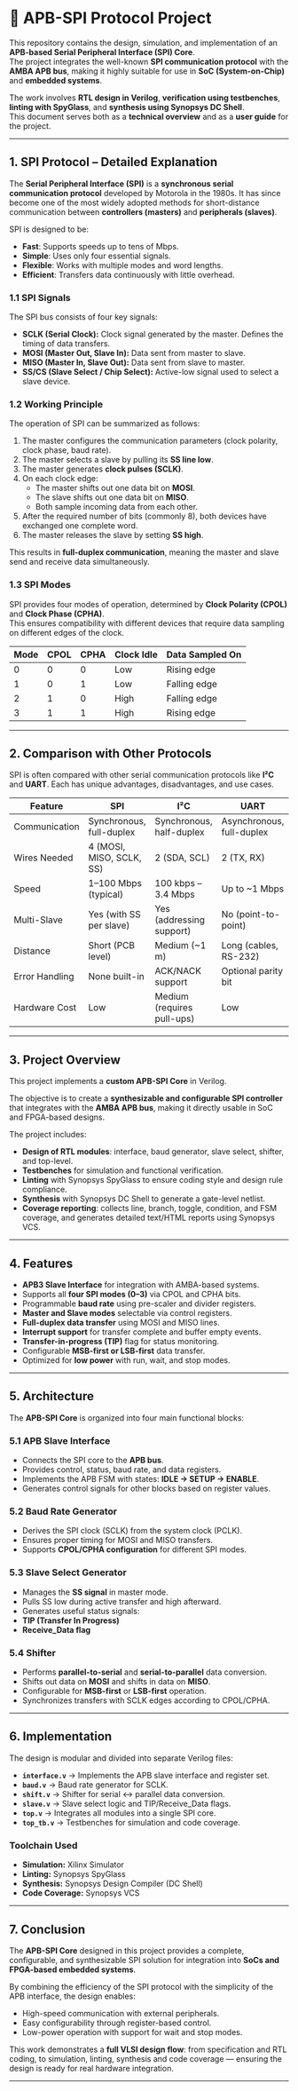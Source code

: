 # 🔗 APB-SPI Protocol Project

This repository contains the design, simulation, and implementation of an **APB-based Serial Peripheral Interface (SPI) Core**.  
The project integrates the well-known **SPI communication protocol** with the **AMBA APB bus**, making it highly suitable for use in **SoC (System-on-Chip)** and **embedded systems**.  

The work involves **RTL design in Verilog**, **verification using testbenches**, **linting with SpyGlass**, and **synthesis using Synopsys DC Shell**.  
This document serves both as a **technical overview** and as a **user guide** for the project.  

---

##  1. SPI Protocol – Detailed Explanation

The **Serial Peripheral Interface (SPI)** is a **synchronous serial communication protocol** developed by Motorola in the 1980s. It has since become one of the most widely adopted methods for short-distance communication between **controllers (masters)** and **peripherals (slaves)**.  

SPI is designed to be:  
- **Fast**: Supports speeds up to tens of Mbps.  
- **Simple**: Uses only four essential signals.  
- **Flexible**: Works with multiple modes and word lengths.  
- **Efficient**: Transfers data continuously with little overhead.  

### 1.1 SPI Signals
The SPI bus consists of four key signals:
- **SCLK (Serial Clock):** Clock signal generated by the master. Defines the timing of data transfers.  
- **MOSI (Master Out, Slave In):** Data sent from master to slave.  
- **MISO (Master In, Slave Out):** Data sent from slave to master.  
- **SS/CS (Slave Select / Chip Select):** Active-low signal used to select a slave device.  

### 1.2 Working Principle
The operation of SPI can be summarized as follows:
1. The master configures the communication parameters (clock polarity, clock phase, baud rate).  
2. The master selects a slave by pulling its **SS line low**.  
3. The master generates **clock pulses (SCLK)**.  
4. On each clock edge:
   - The master shifts out one data bit on **MOSI**.  
   - The slave shifts out one data bit on **MISO**.  
   - Both sample incoming data from each other.  
5. After the required number of bits (commonly 8), both devices have exchanged one complete word.  
6. The master releases the slave by setting **SS high**.  

This results in **full-duplex communication**, meaning the master and slave send and receive data simultaneously.

### 1.3 SPI Modes
SPI provides four modes of operation, determined by **Clock Polarity (CPOL)** and **Clock Phase (CPHA)**.  
This ensures compatibility with different devices that require data sampling on different edges of the clock.  

| Mode | CPOL | CPHA | Clock Idle | Data Sampled On | 
|------|------|------|-------------|-----------------|
| 0    | 0    | 0    | Low         | Rising edge     | 
| 1    | 0    | 1    | Low         | Falling edge    | 
| 2    | 1    | 0    | High        | Falling edge    | 
| 3    | 1    | 1    | High        | Rising edge     | 

---

##  2. Comparison with Other Protocols

SPI is often compared with other serial communication protocols like **I²C** and **UART**. Each has unique advantages, disadvantages, and use cases.  

| Feature         | **SPI**               | **I²C**                       | **UART**              |
|-----------------|----------------------|------------------------------|----------------------|
| Communication   | Synchronous, full-duplex | Synchronous, half-duplex      | Asynchronous, full-duplex |
| Wires Needed    | 4 (MOSI, MISO, SCLK, SS) | 2 (SDA, SCL)                 | 2 (TX, RX)           |
| Speed           | 1–100 Mbps (typical) | 100 kbps – 3.4 Mbps          | Up to ~1 Mbps        |
| Multi-Slave     | Yes (with SS per slave) | Yes (addressing support)      | No (point-to-point)  |
| Distance        | Short (PCB level)    | Medium (~1 m)                 | Long (cables, RS-232)|
| Error Handling  | None built-in        | ACK/NACK support              | Optional parity bit  |
| Hardware Cost   | Low                  | Medium (requires pull-ups)    | Low                  |

 

---

##  3. Project Overview

This project implements a **custom APB-SPI Core** in Verilog.  

The objective is to create a **synthesizable and configurable SPI controller** that integrates with the **AMBA APB bus**, making it directly usable in SoC and FPGA-based designs.  

The project includes:  
- **Design of RTL modules**: interface, baud generator, slave select, shifter, and top-level.  
- **Testbenches** for simulation and functional verification.  
- **Linting** with Synopsys SpyGlass to ensure coding style and design rule compliance.  
- **Synthesis** with Synopsys DC Shell to generate a gate-level netlist.
- **Coverage reporting**: collects line, branch, toggle, condition, and FSM coverage, and generates detailed text/HTML reports using Synopsys VCS.

---

##  4. Features

- **APB3 Slave Interface** for integration with AMBA-based systems.  
- Supports all **four SPI modes (0–3)** via CPOL and CPHA bits.  
- Programmable **baud rate** using pre-scaler and divider registers.  
- **Master and Slave modes** selectable via control registers.  
- **Full-duplex data transfer** using MOSI and MISO lines.  
- **Interrupt support** for transfer complete and buffer empty events.  
- **Transfer-in-progress (TIP)** flag for status monitoring.  
- Configurable **MSB-first or LSB-first** data transfer.  
- Optimized for **low power** with run, wait, and stop modes.  

---

##  5. Architecture

The **APB-SPI Core** is organized into four main functional blocks:

### 5.1 APB Slave Interface
- Connects the SPI core to the **APB bus**.  
- Provides control, status, baud rate, and data registers.  
- Implements the APB FSM with states: **IDLE → SETUP → ENABLE**.  
- Generates control signals for other blocks based on register values.  

### 5.2 Baud Rate Generator
- Derives the SPI clock (SCLK) from the system clock (PCLK).    
- Ensures proper timing for MOSI and MISO transfers.  
- Supports **CPOL/CPHA configuration** for different SPI modes.  

### 5.3 Slave Select Generator
- Manages the **SS signal** in master mode.  
- Pulls SS low during active transfer and high afterward.  
- Generates useful status signals:
- **TIP (Transfer In Progress)**  
- **Receive_Data flag**  

### 5.4 Shifter
- Performs **parallel-to-serial** and **serial-to-parallel** data conversion.  
- Shifts out data on **MOSI** and shifts in data on **MISO**.  
- Configurable for **MSB-first** or **LSB-first** operation.  
- Synchronizes transfers with SCLK edges according to CPOL/CPHA.  

---

##  6. Implementation

The design is modular and divided into separate Verilog files:

- **`interface.v`** → Implements the APB slave interface and register set.  
- **`baud.v`** → Baud rate generator for SCLK.  
- **`shift.v`** → Shifter for serial ↔ parallel data conversion.  
- **`slave.v`** → Slave select logic and TIP/Receive_Data flags.  
- **`top.v`** → Integrates all modules into a single SPI core.  
- **`top_tb.v`** → Testbenches for simulation and code coverage.  

### Toolchain Used
- **Simulation:** Xilinx Simulator  
- **Linting:** Synopsys SpyGlass  
- **Synthesis:** Synopsys Design Compiler (DC Shell)
- **Code Coverage:** Synopsys VCS

---

##  7. Conclusion

The **APB-SPI Core** designed in this project provides a complete, configurable, and synthesizable SPI solution for integration into **SoCs and FPGA-based embedded systems**.  

By combining the efficiency of the SPI protocol with the simplicity of the APB interface, the design enables:  
- High-speed communication with external peripherals.  
- Easy configurability through register-based control.  
- Low-power operation with support for wait and stop modes.  

This work demonstrates a **full VLSI design flow**: from specification and RTL coding, to simulation, linting, synthesis and code coverage — ensuring the design is ready for real hardware integration.  

---

